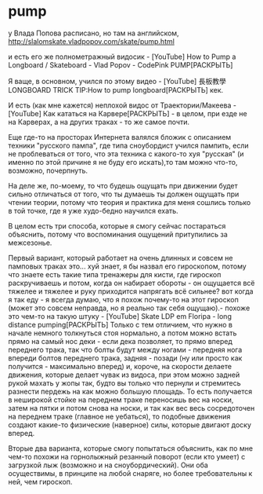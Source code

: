 # pump

у Влада Попова расписано, но там на английском, http://slalomskate.vladpopov.com/skate/pump.html

и есть его же полнометражный видосик - [YouTube] How to Pump a Longboard / Skateboard - Vlad Popov - CodePink PUMP[РАСКРЫТЬ]

Я ваще, в основном, учился по этому видео - [YouTube] 長板教學LONGBOARD TRICK TIP:How to pump longboard[РАСКРЫТЬ] кек.

И есть (как мне кажется) неплохой видос от Траектории/Макеева - [YouTube] Как кататься на Карвере[РАСКРЫТЬ] - в целом, при езде не на Карверах, а на других траках - то же самое почти.

Еще где-то на просторах Интернета валялся бложик с описанием техники "русского пампа", где типа сноубордист учился пампить, если не проблеваться от того, что эта техника с какого-то хуя "русская" (и именно по этой причине я не буду его искать),то там можно что-то, возможно, почерпнуть.

На деле же, по-моему, то что будешь ощущать при движении будет сильно отличаться от того, что ты думаешь ты должен ощущать при чтении теории, потому что теория и практика для меня сошлись только в той точке, где я уже худо-бедно научился ехать.

В целом есть три способа, которые я смогу сейчас постараться объяснить, потому что воспоминания ощущений притупились за межсезонье.

Первый вариант, который работает на очень длинных и совсем не памповых траках это... хуй знает, я бы назвал его гироскопом, потому что знаете есть такие типа тренажеры для кисти, где гироскоп раскручиваешь и потом, когда он набирает обороты - он ощущается всё тяжелее и тяжелее и руку приходится напрягать всё сильнее? вот когда я так еду - я всегда думаю, что я похож почему-то на этот гироскоп (может это совсем неправда, но я реально так себя ощущаю).- похоже это чем-то на такую штуку - [YouTube] Skate LDP em Floripa - long distance pumping[РАСКРЫТЬ] Только с тем отличием, что нужно в начале немного толкнуться стоя нормально, а потом можно встать прямо на самый нос деки - если дека позволяет, то прямо вперед переднего трака, так что болты будут между ногами - передняя нога впереди болтов переднего трака, задняя - позади (ну или просто как получится - максимально вперед) и, короче, на скорости делаете движения, которые делает чувак из видоса, при этом можно задней рукой махать у жопы так, будто вы только что пернули и стремитесь разнести пердежь на как можно большую площадь. То есть получается в неширокой стойке на переднем траке переносишь вес на носки, затем на пятки и потом снова на носки, и так как вес весь сосредоточен на переднем траке (главное не уебаться), то подобные движения создают какие-то физические (наверное) силы, которые двигают доску вперед.

Вторые два варианта, которые смогу попытаться объяснить, как по мне чем-то похожи на горнолыжный резанный поворот (если кто умеет) с загрузкой лыж (возможно и на сноубордический). Они оба осуществимы, в принципе на любой снаряге, но более требовательны к ней, чем гироскоп.
